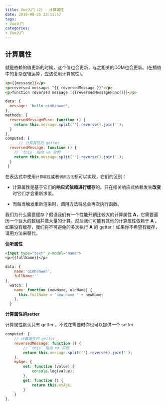 ```yaml
---
title: Vue入门（2）- 计算属性
date: 2019-08-25 23:11:57
tags: 
- Vue入门
categories: 
- Vue入门
---
```


## 计算属性

就是依赖的值更新的时候，这个值也会更新，与之相关的DOM也会更新。(在插值中的复杂逻辑运算，应该使用计算属性)。

```html
<p>{{message}}</p>
<p>reversed message: "{{ reversedMessage }}"</p>
<p>function reversed message :{{reversedMessageFunc()}}</p>
```

```javascript
data: {
  message: 'hello qinhanwen',
},
methods: {
  reversedMessageFunc: function () {
    return this.message.split('').reverse().join('');
  }
},
computed: {
      // 计算属性的 getter
  reversedMessage: function () {
    // `this` 指向 vm 实例
    return this.message.split('').reverse().join('');
  }
 }
```

在表达式中使用`计算属性`或者`调用方法`都可以实现，它们的区别：

- 计算属性是基于它们的**响应式依赖进行缓存**的。只在相关响应式依赖发生**改变**时它们才会重新求值。

- 而每当触发重新渲染时，调用方法将总会再次执行函数。

我们为什么需要缓存？假设我们有一个性能开销比较大的计算属性 **A**，它需要遍历一个巨大的数组并做大量的计算。然后我们可能有其他的计算属性依赖于 **A** 。如果没有缓存，我们将不可避免的多次执行 **A** 的 getter！如果你不希望有缓存，请用方法来替代。



**侦听属性**

```html
<input type="text" v-model="name">
<p>{{fullName}}</p>
```

```javascript
data: {
    name:'qinhanwen',
    fullName:''
},
  watch: {
    name: function (newName, oldName) {
      this.fullName = 'new name ' + newName;
    },
  }
```



**计算属性的setter**

计算属性默认只有 getter ，不过在需要时你也可以提供一个 setter 

```javascript
computed: {
    // 计算属性的 getter
    reversedMessage: function () {
        // `this` 指向 vm 实例
        return this.message.split('').reverse().join('');
    },
    myAge: {
        set: function (value) {
            console.log(value);
        },
        get: function () {
            return this.myAge;
        }
    }
},
```

